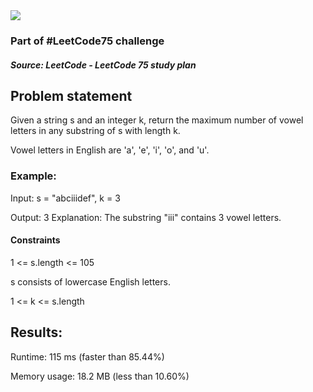<img src='https://img.shields.io/badge/Difficulty-Medium-orange'>

<h3>Part of #LeetCode75 challenge</h3>

<h5>Source: LeetCode - LeetCode 75 study plan</h5>

<h2>Problem statement</h2>

Given a string s and an integer k, return the maximum number of vowel letters in any substring of s with length k.

Vowel letters in English are 'a', 'e', 'i', 'o', and 'u'.

<h3>Example:</h3>

Input: s = "abciiidef", k = 3

Output: 3
Explanation: The substring "iii" contains 3 vowel letters.


<h4>Constraints</h4>

1 <= s.length <= 105

s consists of lowercase English letters.

1 <= k <= s.length

<h2>Results:</h2>

<p>Runtime: 115 ms (faster than 85.44%)</p>
Memory usage: 18.2 MB (less than 10.60%)